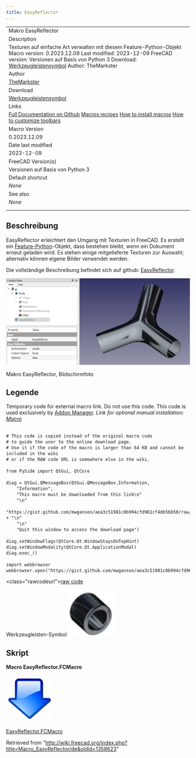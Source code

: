 ```yaml
---
title: EasyReflector
---
```


|                                                                                                                                                                                                                                                                                            |
| ------------------------------------------------------------------------------------------------------------------------------------------------------------------------------------------------------------------------------------------------------------------------------------------ |
| Makro EasyReflector                                                                                                                                                                                                                                                                        |
| Description                                                                                                                                                                                                                                                                                |
| Texturen auf einfache Art verwalten mit diesem Feature-Python-Objekt Macro version: 0.2023.12.09 Last modified: 2023-12-09 FreeCAD version: Versionen auf Basis von Python 3 Download: [Werkzeugleistensymbol](https://wiki.freecadweb.org/File:EasyReflectorIcon.svg) Author: TheMarkster |
| Author                                                                                                                                                                                                                                                                                     |
| [TheMarkster](/index.php?title=User:TheMarkster&action=edit&redlink=1 "User:TheMarkster (page does not exist)")                                                                                                                                                                            |
| Download                                                                                                                                                                                                                                                                                   |
| [Werkzeugleistensymbol](https://wiki.freecadweb.org/File:EasyReflectorIcon.svg)                                                                                                                                                                                                            |
| Links                                                                                                                                                                                                                                                                                      |
| [Full Documentation on Github](https://github.com/mwganson/EasyReflector) [Macros recipes](/Macros_recipes "Macros recipes") [How to install macros](/How_to_install_macros "How to install macros") [How to customize toolbars](/Customize_Toolbars "Customize Toolbars")                 |
| Macro Version                                                                                                                                                                                                                                                                              |
| 0.2023.12.09                                                                                                                                                                                                                                                                               |
| Date last modified                                                                                                                                                                                                                                                                         |
| 2023-12-09                                                                                                                                                                                                                                                                                 |
| FreeCAD Version(s)                                                                                                                                                                                                                                                                         |
| Versionen auf Basis von Python 3                                                                                                                                                                                                                                                           |
| Default shortcut                                                                                                                                                                                                                                                                           |
| _None_                                                                                                                                                                                                                                                                                     |
| See also                                                                                                                                                                                                                                                                                   |
| _None_                                                                                                                                                                                                                                                                                     |
|                                                                                                                                                                                                                                                                                            |
|                                                                                                                                                                                                                                                                                            |

## Beschreibung

EasyReflector erleichtert den Umgang mit Texturen in FreeCAD. Es erstellt ein [Feature-Python](/App_FeaturePython/de "App FeaturePython/de")-Objekt, dass bestehen bleibt, wenn ein Dokument erneut geladen wird. Es stehen einige mitgelieferte Texturen zur Auswahl; alternativ können eigene Bilder verwendet werden.

Die vollständige Beschreibung befindet sich auf github: [EasyReflector](https://github.com/mwganson/EasyReflector).

![](/src/assets/images/EasyReflector_screenshot01.png)

Makro EasyReflector, Bildschirmfoto

## Legende

Temporary code for external macro link. Do not use this code. This code is used exclusively by [Addon Manager](/Std_AddonMgr "Std AddonMgr"). _Link for optional manual installation: [Macro](https://gist.github.com/mwganson/aea3c51981c0b994cfd961cf4db56b50/raw/71b325b7c1568e2460beb099f553225a5516fc44/EasyReflector.FCMacro)_

```

# This code is copied instead of the original macro code
# to guide the user to the online download page.
# Use it if the code of the macro is larger than 64 KB and cannot be included in the wiki
# or if the RAW code URL is somewhere else in the wiki.

from PySide import QtGui, QtCore

diag = QtGui.QMessageBox(QtGui.QMessageBox.Information,
    "Information",
    "This macro must be downloaded from this link\n"
    "\n"
    "https://gist.github.com/mwganson/aea3c51981c0b994cfd961cf4db56b50/raw/71b325b7c1568e2460beb099f553225a5516fc44/EasyReflector.FCMacro" + "\n"
    "\n"
    "Quit this window to access the download page")

diag.setWindowFlags(QtCore.Qt.WindowStaysOnTopHint)
diag.setWindowModality(QtCore.Qt.ApplicationModal)
diag.exec_()

import webbrowser
webbrowser.open("https://gist.github.com/mwganson/aea3c51981c0b994cfd961cf4db56b50/raw/71b325b7c1568e2460beb099f553225a5516fc44/EasyReflector.FCMacro")

```

<class="rawcodeurl"><a href="<https://gist.github.com/mwganson/aea3c51981c0b994cfd961cf4db56b50/raw/71b325b7c1568e2460beb099f553225a5516fc44/EasyReflector.FCMacro>">raw code</a>

Werkzeugleisten-Symbol
![](/src/assets/images/EasyReflectorIcon.svg)

## Skript

**Macro EasyReflector.FCMacro**

[![](/src/assets/images/Nuvola_apps_download_manager.png)](https://gist.github.com/mwganson/aea3c51981c0b994cfd961cf4db56b50)

[EasyReflector.FCMacro](https://gist.github.com/mwganson/aea3c51981c0b994cfd961cf4db56b50)

Retrieved from "<http://wiki.freecad.org/index.php?title=Macro_EasyReflector/de&oldid=1358623>"
